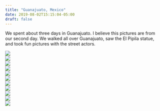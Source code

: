 ```yaml
---
title: "Guanajuato, Mexico"
date: 2019-08-02T15:15:04-05:00
draft: false
---
```


<link href="/styles/common.css" rel="stylesheet">

<div class="content-shadow-container center-title-container">
    <p>We spent about three days in Guanajuato. I believe this pictures are from
    our second day. We walked all over Guanajuato, saw the El Pipila statue, and
    took fun pictures with the street actors.</p>
</div>

<div class="content-long-shadow-container">
    <a href="https://imagizer.imageshack.com/v2/640x480q90/924/uozS3O.jpg" target="_blank">
        <img src="https://imagizer.imageshack.com/v2/640x480q90/924/uozS3O.jpg"/>
    </a>
</div>

<div class="content-long-shadow-container">
    <a href="https://imagizer.imageshack.com/v2/640x480q90/924/WHl5oX.jpg" target="_blank">
        <img src="https://imagizer.imageshack.com/v2/640x480q90/924/WHl5oX.jpg"/>
    </a>
</div>

<div class="content-long-shadow-container">
    <a href="https://imagizer.imageshack.com/v2/640x480q90/922/DwOCE6.jpg" target="_blank">
        <img src="https://imagizer.imageshack.com/v2/640x480q90/922/DwOCE6.jpg"/>
    </a>
</div>

<div class="content-shadow-container">
    <a href="https://imagizer.imageshack.com/v2/640x480q90/924/KbvUJJ.jpg" target="_blank">
        <img src="https://imagizer.imageshack.com/v2/640x480q90/924/KbvUJJ.jpg"/>
    </a>
</div>

<div class="content-shadow-container">
    <a href="https://imagizer.imageshack.com/v2/640x480q90/924/QSvEEt.jpg" target="_blank">
        <img src="https://imagizer.imageshack.com/v2/640x480q90/924/QSvEEt.jpg"/>
    </a>
</div>

<div class="content-long-shadow-container">
    <a href="https://imagizer.imageshack.com/v2/640x480q90/923/bNzU43.jpg" target="_blank">
        <img src="https://imagizer.imageshack.com/v2/640x480q90/923/bNzU43.jpg"/>
    </a>
</div>

<div class="content-long-shadow-container">
    <a href="https://imagizer.imageshack.com/v2/640x480q90/922/ObRNbz.jpg" target="_blank">
        <img src="https://imagizer.imageshack.com/v2/640x480q90/922/ObRNbz.jpg"/>
    </a>
</div>

<div class="content-shadow-container">
    <a href="https://imagizer.imageshack.com/v2/640x480q90/924/HqarHf.jpg" target="_blank">
        <img src="https://imagizer.imageshack.com/v2/640x480q90/924/HqarHf.jpg"/>
    </a>
</div>

<div class="content-long-shadow-container">
    <a href="https://imagizer.imageshack.com/v2/640x480q90/923/PYmdoq.jpg" target="_blank">
        <img src="https://imagizer.imageshack.com/v2/640x480q90/923/PYmdoq.jpg"/>
    </a>
</div>

<div class="content-long-shadow-container">
    <a href="https://imagizer.imageshack.com/v2/640x480q90/921/Wtvp17.jpg" target="_blank">
        <img src="https://imagizer.imageshack.com/v2/640x480q90/921/Wtvp17.jpg"/>
    </a>
</div>

<div class="content-shadow-container">
    <a href="https://imagizer.imageshack.com/v2/640x480q90/921/nP2f29.jpg" target="_blank">
        <img src="https://imagizer.imageshack.com/v2/640x480q90/921/nP2f29.jpg"/>
    </a>
</div>
